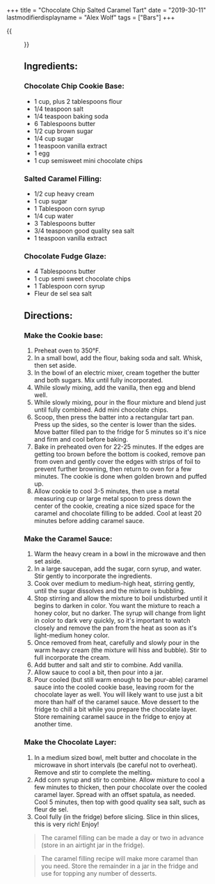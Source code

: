 +++
title = "Chocolate Chip Salted Caramel Tart"
date = "2019-30-11"
lastmodifierdisplayname = "Alex Wolf"
tags = ["Bars"]
+++

{{<figure src="/images/Chocolate-Chip-Tart.jpg">}}

## Ingredients:

### Chocolate Chip Cookie Base:

* 1 cup, plus 2 tablespoons flour
* 1/4 teaspoon salt
* 1/4 teaspoon baking soda
* 6 Tablespoons butter
* 1/2 cup brown sugar
* 1/4 cup sugar
* 1 teaspoon vanilla extract
* 1 egg
* 1 cup semisweet mini chocolate chips

### Salted Caramel Filling:

* 1/2 cup heavy cream
* 1 cup sugar
* 1 Tablespoon corn syrup
* 1/4 cup water
* 3 Tablespoons butter
* 3/4 teaspoon good quality sea salt
* 1 teaspoon vanilla extract

### Chocolate Fudge Glaze:

* 4 Tablespoons  butter
* 1 cup semi sweet chocolate chips
* 1 Tablespoon corn syrup
* Fleur de sel sea salt

## Directions:

### Make the Cookie base:

1. Preheat oven to 350°F.
2. In a small bowl, add the flour, baking soda and salt.  Whisk, then set aside.
3. In the bowl of an electric mixer, cream together the butter and both sugars.  Mix until fully incorporated.
4. While slowly mixing, add the vanilla, then egg and blend well.
5. While slowly mixing, pour in the flour mixture and blend just until fully combined. Add mini chocolate chips.
6. Scoop, then press the batter into a rectangular tart pan.  Press up the sides, so the center is lower than the sides. Move batter filled pan to the fridge for 5 minutes so it's nice and firm and cool before baking.
7. Bake in preheated oven for 22-25 minutes.  If the edges are getting too brown before the bottom is cooked, remove pan from oven and gently cover the edges with strips of foil to prevent further browning, then return to oven for a few minutes. The cookie is done when golden brown and puffed up.
8. Allow cookie to cool 3-5 minutes, then use a metal measuring cup or large metal spoon to press down the center of the cookie, creating a nice sized space for the caramel and chocolate filling to be added.  Cool at least 20 minutes before adding caramel sauce.

### Make the Caramel Sauce:

1. Warm the heavy cream in a bowl in the microwave and then set aside.
2. In a large saucepan, add the sugar, corn syrup, and water.  Stir gently to incorporate the ingredients.
3. Cook over medium to medium-high heat, stirring gently, until the sugar dissolves and the mixture is bubbling.
4. Stop stirring and allow the mixture to boil undisturbed until it begins to darken in color.  You want the mixture to reach a honey color, but no darker.  The syrup will change from light in color to dark very quickly, so it's important to watch closely and remove the pan from the heat as soon as it's light-medium honey color.
5. Once removed from heat, carefully and slowly pour in the warm heavy cream (the mixture will hiss and bubble).  Stir to full incorporate the cream.
6. Add butter and salt and stir to combine.  Add vanilla.
7. Allow sauce to cool a bit, then pour into a jar.
8. Pour cooled (but still warm enough to be pour-able) caramel sauce into the cooled cookie base, leaving room for the chocolate layer as well.  You will likely want to use just a bit more than half of the caramel sauce.  Move dessert to the fridge to chill a bit while you prepare the chocolate layer.  Store remaining caramel sauce in the fridge to enjoy at another time.

### Make the Chocolate Layer:

1. In a medium sized bowl, melt butter and chocolate in the microwave in short intervals (be careful not to overheat).  Remove and stir to complete the melting.
2. Add corn syrup and stir to combine.  Allow mixture to cool a few minutes to thicken, then pour chocolate over the cooled caramel layer.  Spread with an offset spatula, as needed.  Cool 5 minutes, then top with good quality sea salt, such as fleur de sel.
3. Cool fully (in the fridge) before slicing.  Slice in thin slices, this is very rich!  Enjoy!

> The caramel filling can be made a day or two in advance (store in an airtight jar in the fridge).

> The caramel filling recipe will make more caramel than you need. Store the remainder in a jar in the fridge and use for topping any number of desserts.

